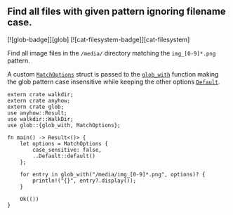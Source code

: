 ## Find all files with given pattern ignoring filename case.

[![glob-badge]][glob] [![cat-filesystem-badge]][cat-filesystem]

Find all image files in the `/media/` directory matching the `img_[0-9]*.png` pattern.

A custom [`MatchOptions`] struct is passed to the [`glob_with`] function making the glob pattern case insensitive while keeping the other options [`Default`].

```rust,edition2018
extern crate walkdir;
extern crate anyhow;
extern crate glob;
use anyhow::Result;
use walkdir::WalkDir;
use glob::{glob_with, MatchOptions};

fn main() -> Result<()> {
    let options = MatchOptions {
        case_sensitive: false,
        ..Default::default()
    };

    for entry in glob_with("/media/img_[0-9]*.png", options)? {
        println!("{}", entry?.display());
    }

    Ok(())
}
```

[`Default`]: https://doc.rust-lang.org/std/default/trait.Default.html
[`glob_with`]: https://docs.rs/glob/*/glob/fn.glob_with.html
[`MatchOptions`]: https://docs.rs/glob/*/glob/struct.MatchOptions.html
